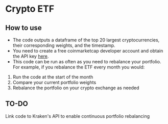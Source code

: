 # Crypto ETF

## How to use
- The code outputs a dataframe of the top 20 largest cryptocurrencies, their corresponding weights, and the timestamp.
- You need to create a free coinmarketcap developer account and obtain the API key [here](https://coinmarketcap.com/api/).
- This code can be run as often as you need to rebalance your portfolio. For example, if you rebalance the ETF every month you would:
1. Run the code at the start of the month
2. Compare your current portfolio weights
3. Rebalance the portfolio on your crypto exchange as needed

## TO-DO
Link code to Kraken's API to enable continuous portfolio rebalancing
